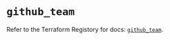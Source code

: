 # `github_team`

Refer to the Terraform Registory for docs: [`github_team`](https://registry.terraform.io/providers/integrations/github/5.28.1/docs/resources/team).
